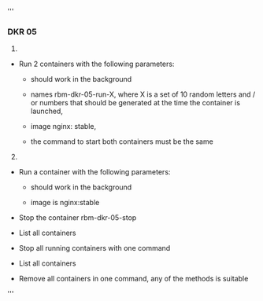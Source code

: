
'''
### DKR 05 

1.
- Run 2 containers with the following parameters:

  - should work in the background

  - names rbm-dkr-05-run-X, where X is a set of 10 random letters and / or numbers that should be generated at the time the container is launched,

  - image  nginx: stable,

  - the command to start both containers must be the same

2.
- Run a container with the following parameters:
  - should work in the background

  - image is nginx:stable

- Stop the container rbm-dkr-05-stop

- List all containers

- Stop all running containers with one command 

- List all containers 

- Remove all containers in one command, any of the  methods is suitable

'''
